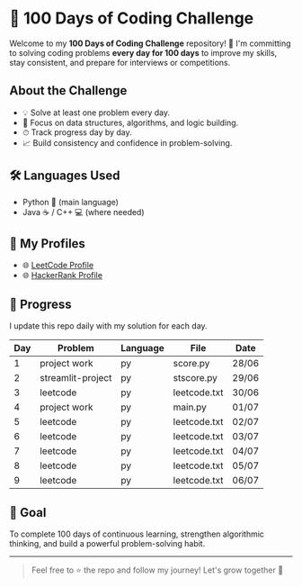 # 💯 100 Days of Coding Challenge

Welcome to my **100 Days of Coding Challenge** repository! 🚀 
I'm committing to solving coding problems **every day for 100 days** to improve my skills, stay consistent, and prepare for interviews or competitions.

##  About the Challenge

- 💡 Solve at least one problem every day.
- 🧠 Focus on data structures, algorithms, and logic building.
- ⏱ Track progress day by day.
- 📈 Build consistency and confidence in problem-solving.

## 🛠 Languages Used

- Python 🐍 (main language)
- Java ☕ / C++ 💻 (where needed)


## 🔗 My Profiles

- 🌐 [LeetCode Profile](https://leetcode.com/u/MOHAMMED_SHAJITH/)
- 🌐 [HackerRank Profile](https://www.hackerrank.com/profile/MOHAMMED_SHAJITH)

## 📅 Progress

I update this repo daily with my solution for each day.

| Day |        Problem    | Language   |  File        | Date |
|-----|-------------------|----------  |--------------|------|
| 1   |      project work |   py       | score.py     | 28/06|
| 2   |  streamlit-project|   py       | stscore.py   | 29/06|
| 3   |     leetcode      |   py       | leetcode.txt | 30/06|
| 4   |    project work   |   py       | main.py      | 01/07|
| 5   |     leetcode      |   py       | leetcode.txt | 02/07|
| 6   |     leetcode      |   py       | leetcode.txt | 03/07|
| 7   |     leetcode      |   py       | leetcode.txt | 04/07|
| 8   |     leetcode      |   py       | leetcode.txt | 05/07|
| 9   |     leetcode      |   py       | leetcode.txt | 06/07|
## 🏁 Goal

To complete 100 days of continuous learning, strengthen algorithmic thinking, and build a powerful problem-solving habit.

---

> Feel free to ⭐ the repo and follow my journey! Let's grow together 💪


